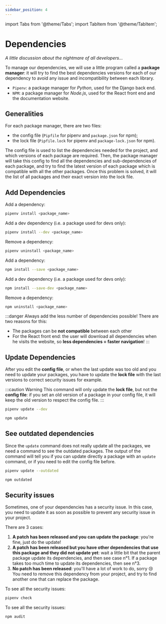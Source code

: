```yaml
---
sidebar_position: 4
---
```


import Tabs from '@theme/Tabs';
import TabItem from '@theme/TabItem';

# Dependencies

*A little discussion about the nightmare of all developers...*

To manage our dependencies, we will use a little program called a **package manager**:
it will try to find the best dependencies versions for each of our dependency
to avoid any issue and incompatibility between each library.

* `Pipenv`: a package manager for *Python*, used for the Django back end.
* `NPM`: a package manager for *Node.js*, used for the React front end and the documentation website.

## Generalities

For each package manager, there are two files:
* the config file (`Pipfile` for pipenv and `package.json` for npm);
* the lock file (`Pipfile.lock` for pipenv and `package-lock.json` for npm).

The config file is used to list the dependencies needed for the project, 
and which versions of each package are required. Then, the package manager
will take this config to find all the dependencies and sub-dependencies of each
package, and try to find the latest version of each package which is compatible 
with all the other packages. Once this problem is solved, it will the list of
all packages and their exact version into the lock file.

## Add Dependencies

<Tabs groupId="package-manager">
<TabItem value="pipenv" label="Pipenv">

Add a dependency:
```bash
pipenv install <package_name>
```
Add a dev dependency (i.e. a package used for devs only):
```bash
pipenv install --dev <package_name>
```
Remove a dependency:
```bash
pipenv uninstall <package_name>
```


</TabItem>
<TabItem value="npm" label="NPM">

Add a dependency:
```bash
npm install --save <package_name>
```
Add a dev dependency (i.e. a package used for devs only):
```bash
npm install --save-dev <package_name>
```
Remove a dependency:
```bash
npm uninstall <package_name>
```

</TabItem>
</Tabs>

:::danger
Always add the less number of dependencies possible! There are two reasons for this:
* The packages can be **not compatible** between each other
* For the React front end: the user will download all dependencies when he visits
    the website, so **less dependencies = faster navigation**!
:::


## Update Dependencies

After you edit the **config file**, or when the last update was too old and you
need to update your packages, you have to update the **lock file** with the last
versions to correct security issues for example.

:::caution Warning
This command will only update the **lock file**, but not the **config file**:
if you set an old version of a package in your config
file, it will keep the old version to respect the config file.
:::

<Tabs groupId="package-manager">
<TabItem value="pipenv" label="Pipenv">

```bash
pipenv update --dev
```

</TabItem>
<TabItem value="npm" label="NPM">

```bash
npm update
```

</TabItem>
</Tabs>

## See outdated dependencies

Since the `update` command does not really update all the packages, we need
a command to see the outdated packages. The output of the command will tell
you if you can update directly a package with an `update` command, or if you
need to edit the config file before.

<Tabs groupId="package-manager">
<TabItem value="pipenv" label="Pipenv">

```bash
pipenv update --outdated
```

</TabItem>
<TabItem value="npm" label="NPM">

```bash
npm outdated
```

</TabItem>
</Tabs>

## Security issues

Sometimes, one of your dependencies has a security issue. In this case, 
you need to update it as soon as possible to prevent any security issue in your
project.

There are 3 cases:
1. **A patch has been released and you can update the package**: you're fine,
    just do the update!
2. **A patch has been released but you have other dependencies that use this
    package and they did not update yet**: wait a little bit that the parent
    package update its dependencies, and then see case n°1. If a package takes
    too much time to update its dependencies, then see n°3. 
3. **No patch has been released**: you'll have a lot of work to do, sorry 😢
    You need to remove this dependency from your project, and try to find
    another one that can replace the package.



<Tabs groupId="package-manager">
<TabItem value="pipenv" label="Pipenv">

To see all the security issues:
```bash
pipenv check
```

</TabItem>
<TabItem value="npm" label="NPM">

To see all the security issues:
```bash
npm audit
```

</TabItem>
</Tabs>
